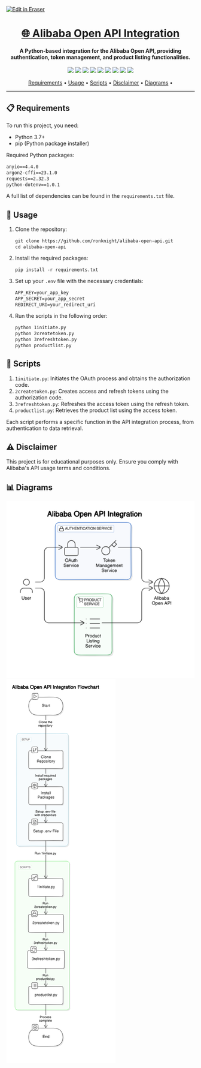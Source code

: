 <p><a target="_blank" href="https://app.eraser.io/workspace/LQCcXFqJOypzDrun3YnZ" id="edit-in-eraser-github-link"><img alt="Edit in Eraser" src="https://firebasestorage.googleapis.com/v0/b/second-petal-295822.appspot.com/o/images%2Fgithub%2FOpen%20in%20Eraser.svg?alt=media&amp;token=968381c8-a7e7-472a-8ed6-4a6626da5501"></a></p>

<h1 align="center"><a href="https://github.com/ronknight/alibaba-open-api">🌐 Alibaba Open API Integration</a></h1>
<h4 align="center">A Python-based integration for the Alibaba Open API, providing authentication, token management, and product listing functionalities.
</h4>
<p align="center">
<a href="https://twitter.com/PinoyITSolution"><img src="https://img.shields.io/twitter/follow/PinoyITSolution?style=social"></a>
<a href="https://github.com/ronknight?tab=followers"><img src="https://img.shields.io/github/followers/ronknight?style=social"></a>
<a href="https://github.com/ronknight/ronknight/stargazers"><img src="https://img.shields.io/github/stars/BEPb/BEPb.svg?logo=github"></a>
<a href="https://github.com/ronknight/ronknight/network/members"><img src="https://img.shields.io/github/forks/BEPb/BEPb.svg?color=blue&logo=github"></a>
  <a href="https://youtube.com/@PinoyITSolution"><img src="https://img.shields.io/youtube/channel/subscribers/UCeoETAlg3skyMcQPqr97omg"></a>
<a href="https://github.com/ronknight/alibaba-open-api/issues"><img src="https://img.shields.io/badge/contributions-welcome-brightgreen.svg?style=flat"></a>
<a href="https://github.com/ronknight/alibaba-open-api/blob/master/LICENSE"><img src="https://img.shields.io/badge/License-MIT-yellow.svg"></a>
<a href="#"><img src="https://img.shields.io/badge/Made%20with-Python-1f425f.svg"></a>
<a href="https://github.com/ronknight"><img src="https://img.shields.io/badge/Made%20with%20%F0%9F%A4%8D%20by%20-%20Ronknight%20-%20red"></a>
</p>
<p align="center">
  <a href="#requirements">Requirements</a> •
  <a href="#usage">Usage</a> •
  <a href="#scripts">Scripts</a> •
  <a href="#disclaimer">Disclaimer</a> •
  <a href="#diagrams">Diagrams</a> •
</p>

---

## 📋 Requirements

To run this project, you need:

- Python 3.7+
- pip (Python package installer)

Required Python packages:

```
anyio==4.4.0
argon2-cffi==23.1.0
requests==2.32.3
python-dotenv==1.0.1
```

A full list of dependencies can be found in the `requirements.txt` file.

## 🚀 Usage

1. Clone the repository:
   ```
   git clone https://github.com/ronknight/alibaba-open-api.git
   cd alibaba-open-api
   ```

2. Install the required packages:
   ```
   pip install -r requirements.txt
   ```

3. Set up your `.env` file with the necessary credentials:
   ```
   APP_KEY=your_app_key
   APP_SECRET=your_app_secret
   REDIRECT_URI=your_redirect_uri
   ```

4. Run the scripts in the following order:
   ```
   python 1initiate.py
   python 2createtoken.py
   python 3refreshtoken.py
   python productlist.py
   ```

## 📜 Scripts

1. `1initiate.py`: Initiates the OAuth process and obtains the authorization code.
2. `2createtoken.py`: Creates access and refresh tokens using the authorization code.
3. `3refreshtoken.py`: Refreshes the access token using the refresh token.
4. `productlist.py`: Retrieves the product list using the access token.

Each script performs a specific function in the API integration process, from authentication to data retrieval.

## ⚠️ Disclaimer

This project is for educational purposes only. Ensure you comply with Alibaba's API usage terms and conditions.

<!-- eraser-additional-content -->
## 📊 Diagrams
<!-- eraser-additional-files -->
<a href="/README-Alibaba Open API Integration-2.eraserdiagram" data-element-id="0BmuCW_bBbA32G5-fmgNS"><img src="/.eraser/LQCcXFqJOypzDrun3YnZ___3Jivg2tjMecMlrHwbIVIBR8f7U03___---diagram----6c7c2e2c9f3e61576818dea1e6cfcf11-Alibaba-Open-API-Integration.png" alt="" data-element-id="0BmuCW_bBbA32G5-fmgNS" /></a>
<a href="/README-Alibaba Open API Integration Flowchart-1.eraserdiagram" data-element-id="a-k_kSQRKOeKbttWx1Tsn"><img src="/.eraser/LQCcXFqJOypzDrun3YnZ___3Jivg2tjMecMlrHwbIVIBR8f7U03___---diagram----6084e38ea7f655c95af1aa969aad35f4-Alibaba-Open-API-Integration-Flowchart.png" alt="" data-element-id="a-k_kSQRKOeKbttWx1Tsn" /></a>
<!-- end-eraser-additional-files -->
<!-- end-eraser-additional-content -->
<!--- Eraser file: https://app.eraser.io/workspace/LQCcXFqJOypzDrun3YnZ --->